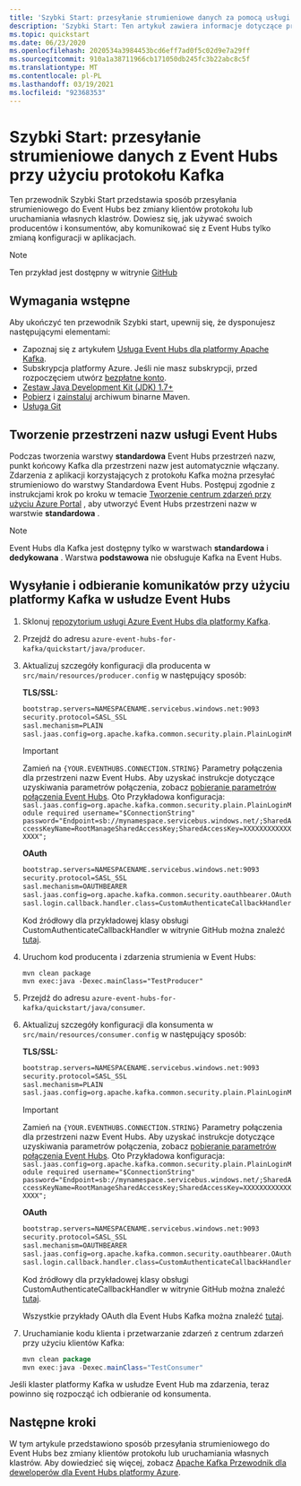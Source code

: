 ```yaml
---
title: 'Szybki Start: przesyłanie strumieniowe danych za pomocą usługi Azure Event Hubs przy użyciu protokołu Kafka'
description: 'Szybki Start: Ten artykuł zawiera informacje dotyczące przesyłania strumieniowego do usługi Azure Event Hubs przy użyciu protokołu i interfejsów API Kafka.'
ms.topic: quickstart
ms.date: 06/23/2020
ms.openlocfilehash: 2020534a3984453bcd6eff7ad0f5c02d9e7a29ff
ms.sourcegitcommit: 910a1a38711966cb171050db245fc3b22abc8c5f
ms.translationtype: MT
ms.contentlocale: pl-PL
ms.lasthandoff: 03/19/2021
ms.locfileid: "92368353"
---
```

# <a name="quickstart-data-streaming-with-event-hubs-using-the-kafka-protocol"></a>Szybki Start: przesyłanie strumieniowe danych z Event Hubs przy użyciu protokołu Kafka
Ten przewodnik Szybki Start przedstawia sposób przesyłania strumieniowego do Event Hubs bez zmiany klientów protokołu lub uruchamiania własnych klastrów. Dowiesz się, jak używać swoich producentów i konsumentów, aby komunikować się z Event Hubs tylko zmianą konfiguracji w aplikacjach. 

> [!NOTE]
> Ten przykład jest dostępny w witrynie [GitHub](https://github.com/Azure/azure-event-hubs-for-kafka/tree/master/quickstart/java)

## <a name="prerequisites"></a>Wymagania wstępne

Aby ukończyć ten przewodnik Szybki start, upewnij się, że dysponujesz następującymi elementami:

* Zapoznaj się z artykułem [Usługa Event Hubs dla platformy Apache Kafka](event-hubs-for-kafka-ecosystem-overview.md).
* Subskrypcja platformy Azure. Jeśli nie masz subskrypcji, przed rozpoczęciem utwórz [bezpłatne konto](https://azure.microsoft.com/free/?ref=microsoft.com&utm_source=microsoft.com&utm_medium=docs&utm_campaign=visualstudio).
* [Zestaw Java Development Kit (JDK) 1.7+](/azure/developer/java/fundamentals/java-jdk-long-term-support)
* [Pobierz](https://maven.apache.org/download.cgi) i [zainstaluj](https://maven.apache.org/install.html) archiwum binarne Maven.
* [Usługa Git](https://www.git-scm.com/)


## <a name="create-an-event-hubs-namespace"></a>Tworzenie przestrzeni nazw usługi Event Hubs
Podczas tworzenia warstwy **standardowa** Event Hubs przestrzeń nazw, punkt końcowy Kafka dla przestrzeni nazw jest automatycznie włączany. Zdarzenia z aplikacji korzystających z protokołu Kafka można przesyłać strumieniowo do warstwy Standardowa Event Hubs. Postępuj zgodnie z instrukcjami krok po kroku w temacie [Tworzenie centrum zdarzeń przy użyciu Azure Portal](event-hubs-create.md) , aby utworzyć Event Hubs przestrzeni nazw w warstwie **standardowa** . 

> [!NOTE]
> Event Hubs dla Kafka jest dostępny tylko w warstwach **standardowa** i **dedykowana** . Warstwa **podstawowa** nie obsługuje Kafka na Event Hubs.

## <a name="send-and-receive-messages-with-kafka-in-event-hubs"></a>Wysyłanie i odbieranie komunikatów przy użyciu platformy Kafka w usłudze Event Hubs

1. Sklonuj [repozytorium usługi Azure Event Hubs dla platformy Kafka](https://github.com/Azure/azure-event-hubs-for-kafka).

2. Przejdź do adresu `azure-event-hubs-for-kafka/quickstart/java/producer`.

3. Aktualizuj szczegóły konfiguracji dla producenta w `src/main/resources/producer.config` w następujący sposób:

    **TLS/SSL:**

    ```xml
    bootstrap.servers=NAMESPACENAME.servicebus.windows.net:9093
    security.protocol=SASL_SSL
    sasl.mechanism=PLAIN
    sasl.jaas.config=org.apache.kafka.common.security.plain.PlainLoginModule required username="$ConnectionString" password="{YOUR.EVENTHUBS.CONNECTION.STRING}";
    ```
    
    > [!IMPORTANT]
    > Zamień na `{YOUR.EVENTHUBS.CONNECTION.STRING}` Parametry połączenia dla przestrzeni nazw Event Hubs. Aby uzyskać instrukcje dotyczące uzyskiwania parametrów połączenia, zobacz [pobieranie parametrów połączenia Event Hubs](event-hubs-get-connection-string.md). Oto Przykładowa konfiguracja: `sasl.jaas.config=org.apache.kafka.common.security.plain.PlainLoginModule required username="$ConnectionString" password="Endpoint=sb://mynamespace.servicebus.windows.net/;SharedAccessKeyName=RootManageSharedAccessKey;SharedAccessKey=XXXXXXXXXXXXXXXX";`

    **OAuth**

    ```xml
    bootstrap.servers=NAMESPACENAME.servicebus.windows.net:9093
    security.protocol=SASL_SSL
    sasl.mechanism=OAUTHBEARER
    sasl.jaas.config=org.apache.kafka.common.security.oauthbearer.OAuthBearerLoginModule required;
    sasl.login.callback.handler.class=CustomAuthenticateCallbackHandler;
    ```    

    Kod źródłowy dla przykładowej klasy obsługi CustomAuthenticateCallbackHandler w witrynie GitHub można znaleźć [tutaj](https://github.com/Azure/azure-event-hubs-for-kafka/tree/master/tutorials/oauth/java/appsecret/producer/src/main/java).
4. Uruchom kod producenta i zdarzenia strumienia w Event Hubs:
   
    ```shell
    mvn clean package
    mvn exec:java -Dexec.mainClass="TestProducer"                                    
    ```
    
5. Przejdź do adresu `azure-event-hubs-for-kafka/quickstart/java/consumer`.

6. Aktualizuj szczegóły konfiguracji dla konsumenta w `src/main/resources/consumer.config` w następujący sposób:
   
    **TLS/SSL:**

    ```xml
    bootstrap.servers=NAMESPACENAME.servicebus.windows.net:9093
    security.protocol=SASL_SSL
    sasl.mechanism=PLAIN
    sasl.jaas.config=org.apache.kafka.common.security.plain.PlainLoginModule required username="$ConnectionString" password="{YOUR.EVENTHUBS.CONNECTION.STRING}";
    ```

    > [!IMPORTANT]
    > Zamień na `{YOUR.EVENTHUBS.CONNECTION.STRING}` Parametry połączenia dla przestrzeni nazw Event Hubs. Aby uzyskać instrukcje dotyczące uzyskiwania parametrów połączenia, zobacz [pobieranie parametrów połączenia Event Hubs](event-hubs-get-connection-string.md). Oto Przykładowa konfiguracja: `sasl.jaas.config=org.apache.kafka.common.security.plain.PlainLoginModule required username="$ConnectionString" password="Endpoint=sb://mynamespace.servicebus.windows.net/;SharedAccessKeyName=RootManageSharedAccessKey;SharedAccessKey=XXXXXXXXXXXXXXXX";`

    **OAuth**

    ```xml
    bootstrap.servers=NAMESPACENAME.servicebus.windows.net:9093
    security.protocol=SASL_SSL
    sasl.mechanism=OAUTHBEARER
    sasl.jaas.config=org.apache.kafka.common.security.oauthbearer.OAuthBearerLoginModule required;
    sasl.login.callback.handler.class=CustomAuthenticateCallbackHandler;
    ``` 

    Kod źródłowy dla przykładowej klasy obsługi CustomAuthenticateCallbackHandler w witrynie GitHub można znaleźć [tutaj](https://github.com/Azure/azure-event-hubs-for-kafka/tree/master/tutorials/oauth/java/appsecret/consumer/src/main/java).

    Wszystkie przykłady OAuth dla Event Hubs Kafka można znaleźć [tutaj](https://github.com/Azure/azure-event-hubs-for-kafka/tree/master/tutorials/oauth).
7. Uruchamianie kodu klienta i przetwarzanie zdarzeń z centrum zdarzeń przy użyciu klientów Kafka:

    ```java
    mvn clean package
    mvn exec:java -Dexec.mainClass="TestConsumer"                                    
    ```

Jeśli klaster platformy Kafka w usłudze Event Hub ma zdarzenia, teraz powinno się rozpocząć ich odbieranie od konsumenta.

## <a name="next-steps"></a>Następne kroki
W tym artykule przedstawiono sposób przesyłania strumieniowego do Event Hubs bez zmiany klientów protokołu lub uruchamiania własnych klastrów. Aby dowiedzieć się więcej, zobacz [Apache Kafka Przewodnik dla deweloperów dla Event Hubs platformy Azure](apache-kafka-developer-guide.md).